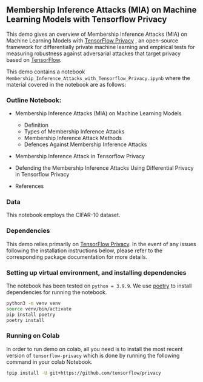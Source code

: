 ## Membership Inference Attacks (MIA) on Machine Learning Models with Tensorflow Privacy 

This demo gives an overview of Membership Inference Attacks (MIA) on Machine
Learning Models with [TensorFlow Privacy](https://github.com/tensorflow/privacy)
, an open-source framework for differentially private machine learning and
empirical tests for measuring robustness against adversarial attackes that
target privacy based on [TensorFlow](https://www.tensorflow.org/).

This demo contains a notebook 
`Membership_Inference_Attacks_with_Tensorflow_Privacy.ipynb` where the material
covered in the notebook are as follows:

### Outline Notebook:

* Membership Inference Attacks (MIA) on Machine Learning Models
  * Definition
  * Types of Membership Inference Attacks
  * Membership Inference Attack Methods
  * Defences Against Membership Inference Attacks

* Membership Inference Attack in Tensorflow Privacy
* Defending the Membership Inference Attacks Using Differential Privacy in
Tensorflow Privacy
* References

### Data
This notebook employs the CIFAR-10 dataset.

### Dependencies
This demo relies primarily on
[TensorFlow Privacy](https://github.com/tensorflow/privacy). In the event of any
issues following the installation instructions below, please refer to the
corresponding package documentation for more details.

### Setting up virtual environment, and installing dependencies
The notebook has been tested on `python = 3.9.9`. We use
[poetry](https://python-poetry.org/) to install dependencies for running the
notebook.

```bash
python3 -m venv venv
source venv/bin/activate
pip install poetry
poetry install
```

### Running on Colab
In order to run demo on colab, all you need is to install the most recent
version of `tensorflow-privacy` which is done by running the following command
in your colab Notebook.

```bash
!pip install -U git+https://github.com/tensorflow/privacy
```
